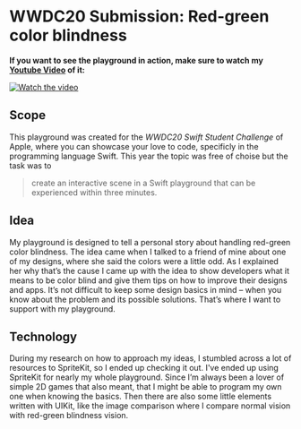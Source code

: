 # WWDC20 Submission: Red-green color blindness

**If you want to see the playground in action, make sure to watch my [Youtube Video](https://www.youtube.com/watch?v=bY32gZBbTS8) of it:**

[![Watch the video](https://img.youtube.com/vi/bY32gZBbTS8/maxresdefault.jpg)](https://www.youtube.com/watch?v=bY32gZBbTS8)

## Scope

This playground was created for the *WWDC20 Swift Student Challenge* of Apple, where you can showcase your love to code, specificly in the programming language Swift. This year the topic was free of choise but the task was to 
> create an interactive scene in a Swift playground that can be experienced within three minutes.

## Idea

My playground is designed to tell a personal story about handling red-green color blindness. The idea came when I talked to a friend of mine about one of my designs, where she said the colors were a little odd. As I explained her why that’s the cause I came up with the idea to show developers what it means to be color blind and give them tips on how to improve their designs and apps. It’s not difficult to keep some design basics in mind – when you know about the problem and its possible solutions. That’s where I want to support with my playground.

## Technology

During my research on how to approach my ideas, I stumbled across a lot of resources to SpriteKit, so I ended up checking it out. I've ended up using SpriteKit for nearly my whole playground. Since I’m always been a lover of simple 2D games that also meant, that I might be able to program my own one when knowing the basics. Then there are also some little elements written with UIKit, like the image comparison where I compare normal vision with red-green blindness vision.
